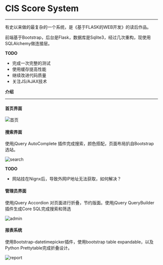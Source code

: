 # CIS Score System #
---
有史以来做的最复杂的一个系统，是《基于FLASK的WEB开发》的读后作品。

前端基于Bootstrap，后台是Flask，数据库是Sqlite3，经过几次重构，现使用SQLAlchemy做连接层。

**TODO**

- 完成一次完整的测试
- 使用缓存提高性能
- 继续改进代码质量
- 关注JS/AJAX技术

**介绍**

---

#### 首页界面 ####

![首页](http://i.imgur.com/KJrqewH.png)

#### 搜索界面 ####
使用jQuery AutoComplete 插件完成搜索，颜色搭配，页面布局扒自Bootstrap选站。

![search](http://i.imgur.com/BPLn3Ai.png)

**TODO**

- 网站挂在Nignx后，导致外网IP地址无法获取，如何解决？

#### 管理员界面 ####
使用jQuery Accordion 对页面进行折叠，节约版面。使用jQuery QueryBuilder插件生成Core SQL完成搜索和筛选

![admin](http://i.imgur.com/mg3Iia3.png)

#### 报表系统 ####
使用Bootstrap-datetimepicker插件，使用bootstrap table expandable，以及Python Prettytable完成折叠设计。

![report](http://i.imgur.com/oAqsGaM.png)
